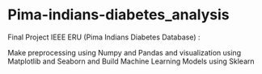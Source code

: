 # Pima-indians-diabetes_analysis
Final Project IEEE ERU (Pima Indians Diabetes Database) :
 
 Make preprocessing using Numpy and Pandas and visualization using Matplotlib and Seaborn and Build Machine Learning Models using Sklearn 
